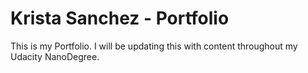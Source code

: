 Krista Sanchez - Portfolio
==========================

This is my Portfolio. I will be updating this with content throughout my Udacity NanoDegree.
